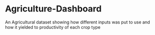 # Agriculture-Dashboard
An Agricultural dataset showing how different inputs was put to use and how it yielded to productivity of each crop type
